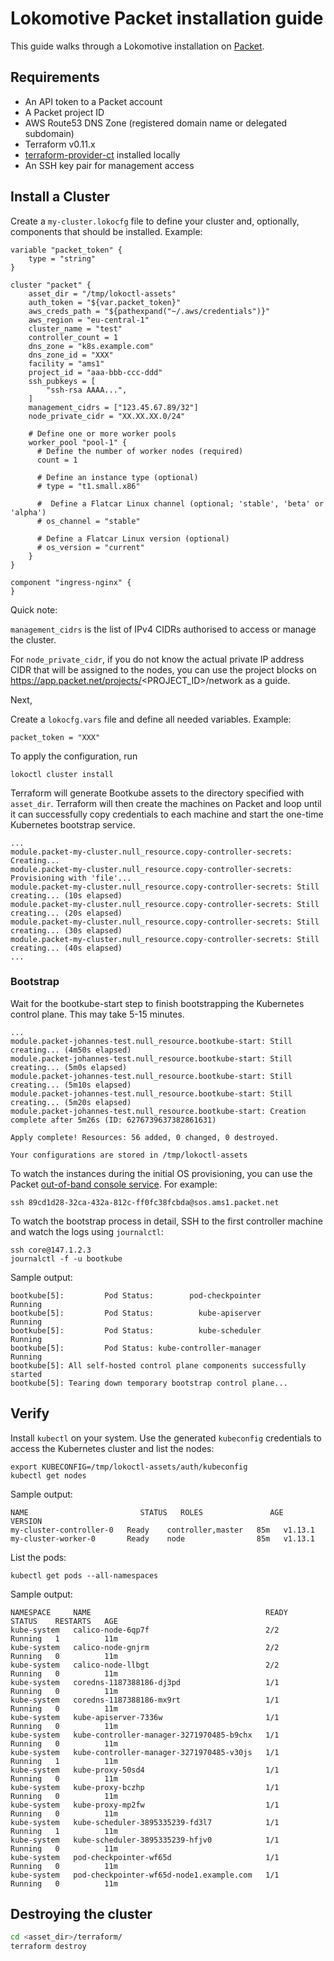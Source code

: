 # Lokomotive Packet installation guide

This guide walks through a Lokomotive installation on [Packet](https://packet.net).

## Requirements

* An API token to a Packet account
* A Packet project ID
* AWS Route53 DNS Zone (registered domain name or delegated subdomain)
* Terraform v0.11.x
* [terraform-provider-ct](https://github.com/coreos/terraform-provider-ct) installed locally
* An SSH key pair for management access

## Install a Cluster

Create a `my-cluster.lokocfg` file to define your cluster and, optionally,
components that should be installed. Example:

```
variable "packet_token" {
	type = "string"
}

cluster "packet" {
	asset_dir = "/tmp/lokoctl-assets"
	auth_token = "${var.packet_token}"
	aws_creds_path = "${pathexpand("~/.aws/credentials")}"
	aws_region = "eu-central-1"
	cluster_name = "test"
	controller_count = 1
	dns_zone = "k8s.example.com"
	dns_zone_id = "XXX"
	facility = "ams1"
	project_id = "aaa-bbb-ccc-ddd"
	ssh_pubkeys = [
		"ssh-rsa AAAA...",
	]
	management_cidrs = ["123.45.67.89/32"]
	node_private_cidr = "XX.XX.XX.0/24"

	# Define one or more worker pools
	worker_pool "pool-1" {
	  # Define the number of worker nodes (required)
	  count = 1

	  # Define an instance type (optional)
	  # type = "t1.small.x86"

	  #  Define a Flatcar Linux channel (optional; 'stable', 'beta' or 'alpha')
	  # os_channel = "stable"

	  # Define a Flatcar Linux version (optional)
	  # os_version = "current"
	}
}

component "ingress-nginx" {
}
```

Quick note:

`management_cidrs` is the list of IPv4 CIDRs authorised to access or manage the cluster.

For `node_private_cidr`, if you do not know the actual private IP address CIDR that will be assigned to the nodes, you can use the project blocks on https://app.packet.net/projects/<PROJECT_ID>/network as a guide.

Next,

Create a `lokocfg.vars` file and define all needed variables. Example:

```
packet_token = "XXX"
```

To apply the configuration, run

```
lokoctl cluster install
```

Terraform will generate Bootkube assets to the directory specified with `asset_dir`. Terraform will
then create the machines on Packet and loop until it can successfully copy credentials to each
machine and start the one-time Kubernetes bootstrap service.

```
...
module.packet-my-cluster.null_resource.copy-controller-secrets: Creating...
module.packet-my-cluster.null_resource.copy-controller-secrets: Provisioning with 'file'...
module.packet-my-cluster.null_resource.copy-controller-secrets: Still creating... (10s elapsed)
module.packet-my-cluster.null_resource.copy-controller-secrets: Still creating... (20s elapsed)
module.packet-my-cluster.null_resource.copy-controller-secrets: Still creating... (30s elapsed)
module.packet-my-cluster.null_resource.copy-controller-secrets: Still creating... (40s elapsed)
...
```

### Bootstrap

Wait for the bootkube-start step to finish bootstrapping the Kubernetes control plane. This may
take 5-15 minutes.

```
...
module.packet-johannes-test.null_resource.bootkube-start: Still creating... (4m50s elapsed)
module.packet-johannes-test.null_resource.bootkube-start: Still creating... (5m0s elapsed)
module.packet-johannes-test.null_resource.bootkube-start: Still creating... (5m10s elapsed)
module.packet-johannes-test.null_resource.bootkube-start: Still creating... (5m20s elapsed)
module.packet-johannes-test.null_resource.bootkube-start: Creation complete after 5m26s (ID: 6276739637382861631)

Apply complete! Resources: 56 added, 0 changed, 0 destroyed.

Your configurations are stored in /tmp/lokoctl-assets
```

To watch the instances during the initial OS provisioning, you can use the Packet
[out-of-band console service](https://support.packet.com/kb/articles/sos-serial-over-ssh). For
example:

```
ssh 89cd1d28-32ca-432a-812c-ff0fc38fcbda@sos.ams1.packet.net
```

To watch the bootstrap process in detail, SSH to the first controller machine and watch the logs
using `journalctl`:

```
ssh core@147.1.2.3
journalctl -f -u bootkube
```

Sample output:

```
bootkube[5]:         Pod Status:        pod-checkpointer        Running
bootkube[5]:         Pod Status:          kube-apiserver        Running
bootkube[5]:         Pod Status:          kube-scheduler        Running
bootkube[5]:         Pod Status: kube-controller-manager        Running
bootkube[5]: All self-hosted control plane components successfully started
bootkube[5]: Tearing down temporary bootstrap control plane...
```

## Verify

Install `kubectl` on your system. Use the generated `kubeconfig` credentials to access the
Kubernetes cluster and list the nodes:

```
export KUBECONFIG=/tmp/lokoctl-assets/auth/kubeconfig
kubectl get nodes
```

Sample output:

```
NAME                         STATUS   ROLES               AGE   VERSION
my-cluster-controller-0   Ready    controller,master   85m   v1.13.1
my-cluster-worker-0       Ready    node                85m   v1.13.1
```

List the pods:

```
kubectl get pods --all-namespaces
```

Sample output:

```
NAMESPACE     NAME                                       READY     STATUS    RESTARTS   AGE
kube-system   calico-node-6qp7f                          2/2       Running   1          11m
kube-system   calico-node-gnjrm                          2/2       Running   0          11m
kube-system   calico-node-llbgt                          2/2       Running   0          11m
kube-system   coredns-1187388186-dj3pd                   1/1       Running   0          11m
kube-system   coredns-1187388186-mx9rt                   1/1       Running   0          11m
kube-system   kube-apiserver-7336w                       1/1       Running   0          11m
kube-system   kube-controller-manager-3271970485-b9chx   1/1       Running   0          11m
kube-system   kube-controller-manager-3271970485-v30js   1/1       Running   1          11m
kube-system   kube-proxy-50sd4                           1/1       Running   0          11m
kube-system   kube-proxy-bczhp                           1/1       Running   0          11m
kube-system   kube-proxy-mp2fw                           1/1       Running   0          11m
kube-system   kube-scheduler-3895335239-fd3l7            1/1       Running   1          11m
kube-system   kube-scheduler-3895335239-hfjv0            1/1       Running   0          11m
kube-system   pod-checkpointer-wf65d                     1/1       Running   0          11m
kube-system   pod-checkpointer-wf65d-node1.example.com   1/1       Running   0          11m
```

## Destroying the cluster

```bash
cd <asset_dir>/terraform/
terraform destroy
```
